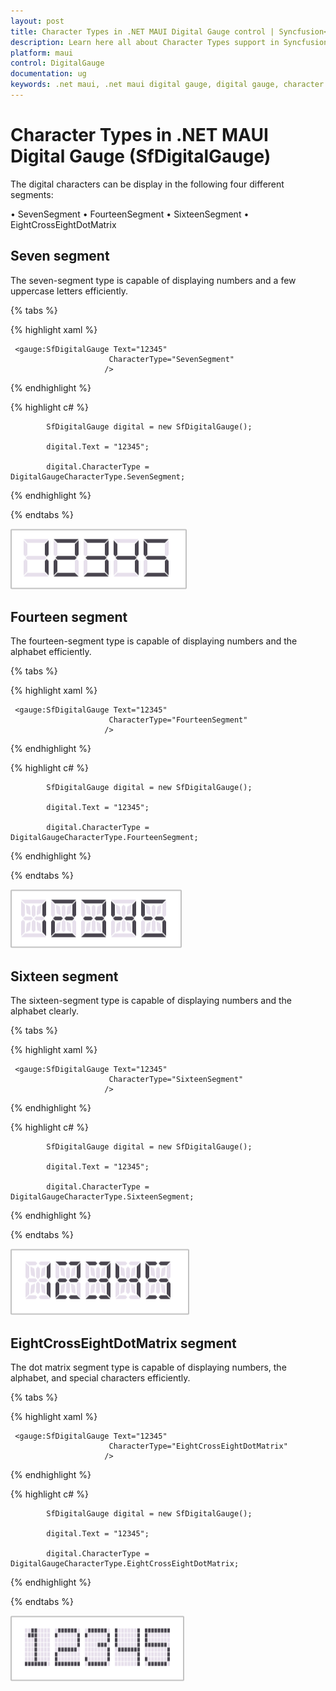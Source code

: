 ```yaml
---
layout: post
title: Character Types in .NET MAUI Digital Gauge control | Syncfusion<sup>&reg;</sup>
description: Learn here all about Character Types support in Syncfusion<sup>&reg;</sup> .NET MAUI Digital Gauge (SfDigitalGauge) control and more.
platform: maui
control: DigitalGauge
documentation: ug
keywords: .net maui, .net maui digital gauge, digital gauge, character segments, digital character, character types, character display types
---
```


# Character Types in .NET MAUI Digital Gauge (SfDigitalGauge)

The digital characters can be display in the following four different segments:

•	SevenSegment
•	FourteenSegment
•	SixteenSegment
•	EightCrossEightDotMatrix

## Seven segment

The seven-segment type is capable of displaying numbers and a few uppercase letters efficiently.

{% tabs %}

{% highlight xaml %}

     <gauge:SfDigitalGauge Text="12345" 
                          CharacterType="SevenSegment" 
                         />

{% endhighlight %}

{% highlight c# %}

            SfDigitalGauge digital = new SfDigitalGauge();

            digital.Text = "12345";

            digital.CharacterType = DigitalGaugeCharacterType.SevenSegment;

{% endhighlight %}

{% endtabs %}

![seven-segment](Images\seven-segment.png)

## Fourteen segment

The fourteen-segment type is capable of displaying numbers and the alphabet efficiently.

{% tabs %}

{% highlight xaml %}

     <gauge:SfDigitalGauge Text="12345" 
                          CharacterType="FourteenSegment" 
                         />

{% endhighlight %}

{% highlight c# %}

            SfDigitalGauge digital = new SfDigitalGauge();

            digital.Text = "12345";

            digital.CharacterType = DigitalGaugeCharacterType.FourteenSegment;

{% endhighlight %}

{% endtabs %}

![fourteen-segment](Images\fourteen-segment.png)

## Sixteen segment

The sixteen-segment type is capable of displaying numbers and the alphabet clearly.

{% tabs %}

{% highlight xaml %}

     <gauge:SfDigitalGauge Text="12345" 
                          CharacterType="SixteenSegment" 
                         />

{% endhighlight %}

{% highlight c# %}

            SfDigitalGauge digital = new SfDigitalGauge();

            digital.Text = "12345";

            digital.CharacterType = DigitalGaugeCharacterType.SixteenSegment;

{% endhighlight %}

{% endtabs %}

![sixteen-segment](Images\sixteen-segment.png)

## EightCrossEightDotMatrix segment

The dot matrix segment type is capable of displaying numbers, the alphabet, and special characters efficiently.

{% tabs %}

{% highlight xaml %}

     <gauge:SfDigitalGauge Text="12345" 
                          CharacterType="EightCrossEightDotMatrix" 
                         />

{% endhighlight %}

{% highlight c# %}

            SfDigitalGauge digital = new SfDigitalGauge();

            digital.Text = "12345";

            digital.CharacterType = DigitalGaugeCharacterType.EightCrossEightDotMatrix;

{% endhighlight %}

{% endtabs %}

![eightcrosseightdotmatrix-segment](Images\eightcrosseightdotmatrix-segment.png)
